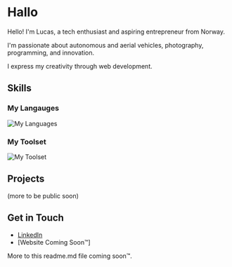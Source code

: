 # Hallo

Hello! I'm Lucas, a tech enthusiast and aspiring entrepreneur from Norway. 

I'm passionate about autonomous and aerial vehicles, photography, programming, and innovation. 

I express my creativity through web development.

## Skills
### My Langauges
![My Languages](https://skillicons.dev/icons?i=ts,js,py,rust,cs,lua,html,css,svelte,svg,md,sass)

### My Toolset
![My Toolset](https://skillicons.dev/icons?i=vscode,nodejs,express,vite,ae,ai,pr,ps,xd,figma,blender,discord,bots,git,github,mysql,nginx,regex,sqlite,tailwind,tauri,threejs,vercel)

## Projects

(more to be public soon)

## Get in Touch

- [LinkedIn](https://www.linkedin.com/in/lucas-sedberg/)
- [Website Coming Soon™]

More to this readme.md file coming soon™.
